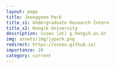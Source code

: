 ```yaml
---
layout: page
title: Jeongyoon Park
title_s1: Undergraduate Research Intern
title_s2: Hongik University
description: sxzeu [at] g.hongik.ac.kr
img: assets/img/jypark.png
redirect: https://sxzeu.github.io/
importance: 19
category: current
---
```

